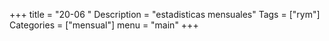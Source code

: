 +++
title = "20-06 "
Description = "estadisticas mensuales"
Tags = ["rym"]
Categories = ["mensual"]
menu = "main"
+++
<!--more-->
